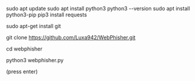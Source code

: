 sudo apt update
sudo apt install python3
python3 --version
sudo apt install python3-pip
pip3 install requests

sudo apt-get install git

git clone https://github.com/Luxa942/WebPhisher.git

cd webphisher

python3 webphisher.py

(press enter)
